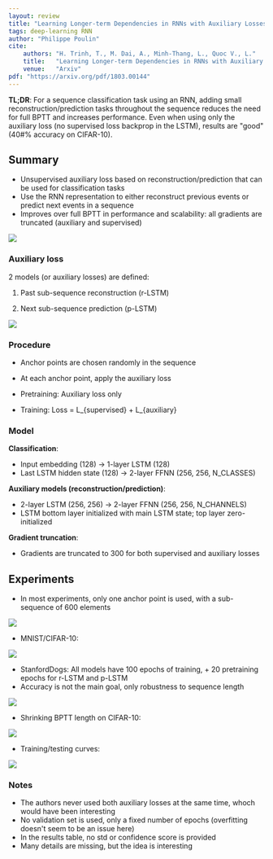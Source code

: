 ```yaml
---
layout: review
title: "Learning Longer-term Dependencies in RNNs with Auxiliary Losses"
tags: deep-learning RNN
author: "Philippe Poulin"
cite:
    authors: "H. Trinh, T., M. Dai, A., Minh-Thang, L., Quoc V., L."
    title:   "Learning Longer-term Dependencies in RNNs with Auxiliary Losses"
    venue:   "Arxiv"
pdf: "https://arxiv.org/pdf/1803.00144"
---
```


**TL;DR**:
For a sequence classification task using an RNN, adding small reconstruction/prediction tasks throughout the sequence reduces the need for full BPTT and increases performance. Even when using only the auxiliary loss (no supervised loss backprop in the LSTM), results are "good" (40#% accuracy on CIFAR-10).


## Summary

- Unsupervised auxiliary loss based on reconstruction/prediction that can be used for classification tasks
- Use the RNN representation to either reconstruct previous events or predict next events in a sequence
- Improves over full BPTT in performance and scalability: all gradients are truncated (auxiliary and supervised)

![](/deep-learning/images/rnn-long-term/figure1.png)

### Auxiliary loss

2 models (or auxiliary losses) are defined:

1) Past sub-sequence reconstruction (r-LSTM)

2) Next sub-sequence prediction (p-LSTM)

![](/deep-learning/images/rnn-long-term/figure2.png)

### Procedure

- Anchor points are chosen randomly in the sequence
- At each anchor point, apply the auxiliary loss 

- Pretraining: Auxiliary loss only
- Training: Loss = L_{supervised} + L_{auxiliary}


### Model

**Classification**:
- Input embedding (128) -> 1-layer LSTM (128)
- Last LSTM hidden state (128) -> 2-layer FFNN (256, 256, N_CLASSES)

**Auxiliary models (reconstruction/prediction)**:
- 2-layer LSTM (256, 256) -> 2-layer FFNN (256, 256, N_CHANNELS)
- LSTM bottom layer initialized with main LSTM state; top layer zero-initialized

**Gradient truncation**:
- Gradients are truncated to 300 for both supervised and auxiliary losses

## Experiments

- In most experiments, only one anchor point is used, with a sub-sequence of 600 elements

![](/deep-learning/images/rnn-long-term/table1.png)

- MNIST/CIFAR-10:

![](/deep-learning/images/rnn-long-term/table2.png)

- StanfordDogs: All models have 100 epochs of training, + 20 pretraining epochs for r-LSTM and p-LSTM
- Accuracy is not the main goal, only robustness to sequence length

![](/deep-learning/images/rnn-long-term/figure3.png)


- Shrinking BPTT length on CIFAR-10:

![](/deep-learning/images/rnn-long-term/figure4.png)


- Training/testing curves:

![](/deep-learning/images/rnn-long-term/figure5.png)

### Notes

- The authors never used both auxiliary losses at the same time, whoch would have been interesting
- No validation set is used, only a fixed number of epochs (overfitting doesn't seem to be an issue here)
- In the results table, no std or confidence score is provided
- Many details are missing, but the idea is interesting
